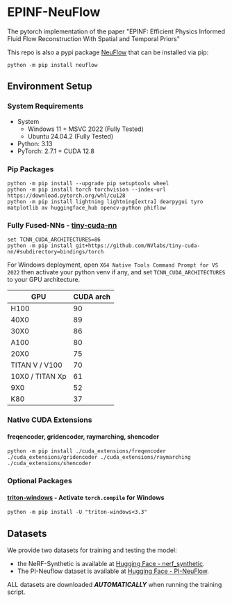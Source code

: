 # EPINF-NeuFlow

The pytorch implementation of the paper "EPINF: Efficient Physics Informed Fluid Flow Reconstruction With Spatial and
Temporal Priors"

This repo is also a pypi package [NeuFlow](https://pypi.org/project/neuflow) that can be installed via pip:
```shell
python -m pip install neuflow
```

## Environment Setup

### System Requirements

- System
  - Windows 11 + MSVC 2022 (Fully Tested)
  - Ubuntu 24.04.2 (Fully Tested)
- Python: 3.13
- PyTorch: 2.7.1 + CUDA 12.8

### Pip Packages

```shell
python -m pip install --upgrade pip setuptools wheel
python -m pip install torch torchvision --index-url https://download.pytorch.org/whl/cu128
python -m pip install lightning lightning[extra] dearpygui tyro matplotlib av huggingface_hub opencv-python phiflow
```

### Fully Fused-NNs - [tiny-cuda-nn](https://github.com/NVlabs/tiny-cuda-nn)

```shell
set TCNN_CUDA_ARCHITECTURES=86
python -m pip install git+https://github.com/NVlabs/tiny-cuda-nn/#subdirectory=bindings/torch
```

For Windows deployment, open `X64 Native Tools Command Prompt for VS 2022` then activate your python venv if any, and set `TCNN_CUDA_ARCHITECTURES` to your GPU architecture.

| GPU             | CUDA arch |
|-----------------|-----------|
| H100            | 90        |
| 40X0            | 89        |
| 30X0            | 86        |
| A100            | 80        |
| 20X0            | 75        |
| TITAN V / V100  | 70        |
| 10X0 / TITAN Xp | 61        |
| 9X0             | 52        |
| K80             | 37        |

### Native CUDA Extensions

#### freqencoder, gridencoder, raymarching, shencoder

```shell
python -m pip install ./cuda_extensions/freqencoder ./cuda_extensions/gridencoder ./cuda_extensions/raymarching ./cuda_extensions/shencoder
```

### Optional Packages

#### [triton-windows](https://github.com/woct0rdho/triton-windows) - Activate `torch.compile` for Windows

```shell
python -m pip install -U "triton-windows<3.3"
```

## Datasets

We provide two datasets for training and testing the model:

- the NeRF-Synthetic is available
  at [Hugging Face - nerf_synthetic](https://huggingface.co/datasets/XayahHina/nerf_synthetic).
- The PI-Neuflow dataset is available
  at [Hugging Face - PI-NeuFlow](https://huggingface.co/datasets/XayahHina/PI-NeuFlow).

ALL datasets are downloaded **_AUTOMATICALLY_** when running the training script.
